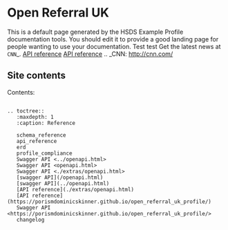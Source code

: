 Open Referral UK
=====

This is a default page generated by the HSDS Example Profile documentation tools. You should edit it to provide a good landing page for people wanting to use your documentation. Test test
Get the latest news at `CNN`_. [API reference](./extras/openapi.html)
[API reference](https://porismdominicskinner.github.io/open_referral_uk_profile/)
.. _CNN: http://cnn.com/
## Site contents

Contents:

```{eval-rst}

.. toctree::
   :maxdepth: 1
   :caption: Reference

   schema_reference
   api_reference
   erd
   profile_compliance
   Swagger API <../openapi.html>
   Swagger API <openapi.html>
   Swagger API <./extras/openapi.html>
   [swagger API](/openapi.html)
   [swagger API](../openapi.html)
   [API reference](./extras/openapi.html)
   [API reference](https://porismdominicskinner.github.io/open_referral_uk_profile/)
   Swagger API <https://porismdominicskinner.github.io/open_referral_uk_profile/>
   changelog

```

